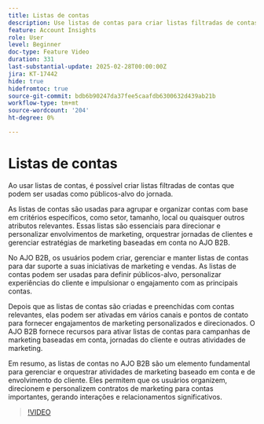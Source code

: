 ```yaml
---
title: Listas de contas
description: Use listas de contas para criar listas filtradas de contas que podem ser usadas como públicos-alvo do jornada.
feature: Account Insights
role: User
level: Beginner
doc-type: Feature Video
duration: 331
last-substantial-update: 2025-02-28T00:00:00Z
jira: KT-17442
hide: true
hidefromtoc: true
source-git-commit: bdb6b90247da37fee5caafdb6300632d439ab21b
workflow-type: tm+mt
source-wordcount: '204'
ht-degree: 0%

---
```



# Listas de contas

Ao usar listas de contas, é possível criar listas filtradas de contas que podem ser usadas como públicos-alvo do jornada.

As listas de contas são usadas para agrupar e organizar contas com base em critérios específicos, como setor, tamanho, local ou quaisquer outros atributos relevantes. Essas listas são essenciais para direcionar e personalizar envolvimentos de marketing, orquestrar jornadas de clientes e gerenciar estratégias de marketing baseadas em conta no AJO B2B.

No AJO B2B, os usuários podem criar, gerenciar e manter listas de contas para dar suporte a suas iniciativas de marketing e vendas. As listas de contas podem ser usadas para definir públicos-alvo, personalizar experiências do cliente e impulsionar o engajamento com as principais contas.

Depois que as listas de contas são criadas e preenchidas com contas relevantes, elas podem ser ativadas em vários canais e pontos de contato para fornecer engajamentos de marketing personalizados e direcionados. O AJO B2B fornece recursos para ativar listas de contas para campanhas de marketing baseadas em conta, jornadas do cliente e outras atividades de marketing.

Em resumo, as listas de contas no AJO B2B são um elemento fundamental para gerenciar e orquestrar atividades de marketing baseado em conta e de envolvimento do cliente. Eles permitem que os usuários organizem, direcionem e personalizem contratos de marketing para contas importantes, gerando interações e relacionamentos significativos.

>[!VIDEO](https://video.tv.adobe.com/v/3448654/?learn=on&enablevpops&captions=por_br)
